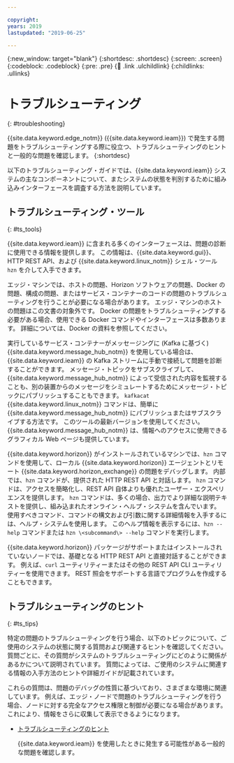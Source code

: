 ```yaml
---

copyright:
years: 2019
lastupdated: "2019-06-25"

---
```


{:new_window: target="blank"}
{:shortdesc: .shortdesc}
{:screen: .screen}
{:codeblock: .codeblock}
{:pre: .pre}
{:child: .link .ulchildlink}
{:childlinks: .ullinks}

# トラブルシューティング
{: #troubleshooting}

{{site.data.keyword.edge_notm}} ({{site.data.keyword.ieam}}) で発生する問題をトラブルシューティングする際に役立つ、トラブルシューティングのヒントと一般的な問題を確認します。
{:shortdesc}

以下のトラブルシューティング・ガイドでは、{{site.data.keyword.ieam}} システムの主なコンポーネントについて、またシステムの状態を判別するために組み込みインターフェースを調査する方法を説明しています。

## トラブルシューティング・ツール
{: #ts_tools}

{{site.data.keyword.ieam}} に含まれる多くのインターフェースは、問題の診断に使用できる情報を提供します。 この情報は、{{site.data.keyword.gui}}、HTTP REST API、および {{site.data.keyword.linux_notm}} シェル・ツール `hzn` を介して入手できます。

エッジ・マシンでは、ホストの問題、Horizon ソフトウェアの問題、Docker の問題、構成の問題、またはサービス・コンテナーのコードの問題のトラブルシューティングを行うことが必要になる場合があります。 エッジ・マシンのホストの問題はこの文書の対象外です。 Docker の問題をトラブルシューティングする必要がある場合、使用できる Docker コマンドやインターフェースは多数あります。 詳細については、Docker の資料を参照してください。

実行しているサービス・コンテナーがメッセージングに (Kafka に基づく) {{site.data.keyword.message_hub_notm}} を使用している場合は、{{site.data.keyword.ieam}} の Kafka ストリームに手動で接続して問題を診断することができます。 メッセージ・トピックをサブスクライブして、{{site.data.keyword.message_hub_notm}} によって受信された内容を監視することも、別の装置からのメッセージをシミュレートするためにメッセージ・トピックにパブリッシュすることもできます。 `kafkacat` {{site.data.keyword.linux_notm}} コマンドは、簡単に {{site.data.keyword.message_hub_notm}} にパブリッシュまたはサブスクライブする方法です。 このツールの最新バージョンを使用してください。 {{site.data.keyword.message_hub_notm}} は、情報へのアクセスに使用できるグラフィカル Web ページも提供しています。

{{site.data.keyword.horizon}} がインストールされているマシンでは、`hzn` コマンドを使用して、ローカル {{site.data.keyword.horizon}} エージェントとリモート {{site.data.keyword.horizon_exchange}} の問題をデバッグします。 内部では、`hzn` コマンドが、提供された HTTP REST API と対話します。 `hzn` コマンドは、アクセスを簡略化し、REST API 自体よりも優れたユーザー・エクスペリエンスを提供します。 `hzn` コマンドは、多くの場合、出力でより詳細な説明テキストを提供し、組み込まれたオンライン・ヘルプ・システムを含んでいます。 使用すべきコマンド、コマンドの構文および引数に関する詳細情報を入手するには、ヘルプ・システムを使用します。 このヘルプ情報を表示するには、`hzn --help` コマンドまたは `hzn \<subcommand\> --help` コマンドを実行します。

{{site.data.keyword.horizon}} パッケージがサポートまたはインストールされていないノードでは、基礎となる HTTP REST API と直接対話することができます。 例えば、`curl` ユーティリティーまたはその他の REST API CLI ユーティリティーを使用できます。 REST 照会をサポートする言語でプログラムを作成することもできます。 

## トラブルシューティングのヒント
{: #ts_tips}

特定の問題のトラブルシューティングを行う場合、以下のトピックについて、ご使用のシステムの状態に関する質問および関連するヒントを確認してください。 質問ごとに、その質問がシステムのトラブルシューティングにどのように関係があるかについて説明されています。 質問によっては、ご使用のシステムに関連する情報の入手方法のヒントや詳細ガイドが記載されています。

これらの質問は、問題のデバッグの性質に基づいており、さまざまな環境に関連しています。 例えば、エッジ・ノードで問題のトラブルシューティングを行う場合、ノードに対する完全なアクセス権限と制御が必要になる場合があります。これにより、情報をさらに収集して表示できるようになります。

* [トラブルシューティングのヒント](troubleshooting_devices.md)

  {{site.data.keyword.ieam}} を使用したときに発生する可能性がある一般的な問題を確認します。

